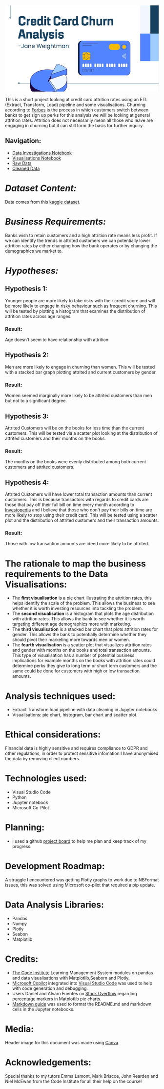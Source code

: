 ![Banner image stating 'Credit Card Churn Analysis'](image-1.png)

This is a short project looking at credit card attrition rates using an ETL (Extract, Transform, Load) pipeline and some visualisations. Churning according to [Forbes](https://www.forbes.com/advisor/credit-cards/what-is-credit-card-churning/) is the process in which customers switch between banks to get sign up perks for this analysis we will be looking at general attrition rates. Attrition does not necessarily mean all those who leave are engaging in churning but it can still form the basis for further inquiry. 
## Navigation:
* [Data Investigations Notebook](https://github.com/Janeweightman/Credit-card-churn-analysis/blob/main/jupyter_notebooks/Datainvestigations.ipynb)
* [Visualisations Notebook](https://github.com/Janeweightman/Credit-card-churn-analysis/blob/main/jupyter_notebooks/Visualisations.ipynb)
* [Raw Data](https://github.com/Janeweightman/Credit-card-churn-analysis/blob/main/data/BankChurners.csv)
* [Cleaned Data](https://github.com/Janeweightman/Credit-card-churn-analysis/blob/main/data/cleaned.csv)

# *Dataset Content:*
Data comes from this [kaggle dataset](https://www.kaggle.com/datasets/sakshigoyal7/credit-card-customers).
# *Business Requirements:*
Banks wish to retain customers and a high attrition rate means less profit.
If we can identify the trends in attrited customers we can potentially lower attrition rates by either changing how the bank operates or by changing the demographics we market to. 
# *Hypotheses:*
## Hypothesis 1: 
Younger people are more likely to take risks with their credit score and will be more likely to engage in risky behaviour such as frequent churning. This will be tested by plotting a histogram that examines the distribution of attrition rates across age ranges. 
### Result: 
Age doesn’t seem to have relationship with attrition
## Hypothesis 2: 
Men are more likely to engage in churning than women. This will be tested with a stacked bar graph plotting attrited and current customers by gender. 
### Result: 
Women seemed marginally more likely to be attrited customers than men but not to a significant degree.
## Hypothesis 3:  
Attrited Customers will be on the books for less time than the current customers. This will be tested via a scatter plot looking at the distribution of attrited customers and their months on the books.
### Result: 
The months on the books were evenly distributed among both current customers and attrited customers.
## Hypothesis 4: 
 Attrited Customers will have lower total transaction amounts than current customers. This is because transactors with regards to credit cards are those that pay off their full bill on time every month according to [Investopedia](https://www.investopedia.com/terms/t/transactor.asp) and I believe that those who don't pay their bills on time are more likely to stop using their credit card. This will be tested using a scatter plot and the distribution of attrited customers and their transaction amounts.
### Result: 
Those with low transaction amounts are ideed more likely to be attrited.


# The rationale to map the business requirements to the Data Visualisations:
* The **first visualisation** is a pie chart illustrating the attrition rates, this helps identify the scale of the problem. This allows the business to see whether it is worth investing resources into tackling the problem.
* The **second visualisation** is a histogram that plots the age distribution with attrition rates. This allows the bank to see whether it is worth targeting different age demographics more with marketing.
* The **third visualisation** is a stacked bar chart that plots attrition rates for gender. This allows the bank to potentially determine whether they should pivot their marketing more towards men or women.
* The **fourth visualisation** is a scatter plot that visualizes attrition rates and gender with months on the books and total transaction amounts. This type of visualisation has a number of potential business implications for example months on the books with attrition rates could determine perks they give to long term or short term customers and the same could be done for customers with high or low transaction amounts.
# Analysis techniques used:
* Extract Transform load pipeline with data cleaning in Jupyter notebooks.
* Visualisations: pie chart, histogram, bar chart and scatter plot.
# Ethical considerations:
Financial data is highly sensitive and requires compliance to GDPR and other regulations, in order to protect sensitive infomation I have anonymised the data by removing client numbers.

# Technologies used:
* Visual Studio Code
* Python 
* Jupyter notebook
* Microsoft Co-Pilot 

# Planning:
* I used a github [project board](https://github.com/users/Janeweightman/projects/3) to help me plan and keep track of my progress.

# Development Roadmap:
A struggle I encountered was getting Plotly graphs to work due to NBFormat issues, this was solved using Microsoft co-pilot that required a pip update. 
# Data Analysis Libraries:
* Pandas 
* Numpy 
* Plotly 
* Seabon 
* Matplotlib
# Credits:
* [The Code Institute](https://codeinstitute.net/) Learning Management System modules on pandas and data visualisations with Matplotlib,Seaborn and Plotly.
* [Microsoft Copilot](https://copilot.microsoft.com/chats/DTRMhj1obnmDbMp372TXE) integrated into [Visual Studio Code](https://code.visualstudio.com/) was used to help with code generation and debugging.
* Users Daniel and Alvaro Fuentes on [Stack Overflow](https://stackoverflow.com/questions/21572870/percent-label-position-in-pie-chart) regarding percentage markers in Matplotlib pie charts. 
* [Markdown guide](https://www.markdownguide.org/cheat-sheet/) was used to format the README.md and markdown cells in the Jupyter notebooks.
# Media:
Header image for this document was made using [Canva](https://www.canva.com/).
# Acknowledgements: 
Special thanks to my tutors Emma Lamont, Mark Briscoe, John Rearden and Niel McEwan from the Code Institute for all their help on the course!
